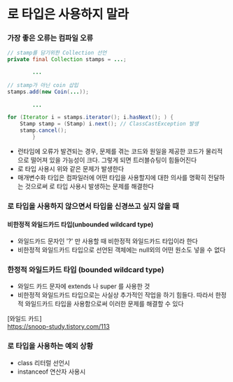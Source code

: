 # 로 타입은 사용하지 말라

### 가장 좋은 오류는 컴파일 오류

```java
// stamp를 담기위한 Collection 선언
private final Collection stamps = ...;

        ...
        
// stamp가 아닌 coin 삽입
stamps.add(new Coin(...));
        
        ...

for (Iterator i = stamps.iterator(); i.hasNext(); ) {
    Stamp stamp = (Stamp) i.next(); // ClassCastException 발생
    stamp.cancel();    
        }

```

- 런타임에 오류가 발견되는 경우, 문제를 겪는 코드와 원일을 제공한 코드가 물리적으로 떨어져 있을 가능성이 크다. 그렇게 되면 트러블슈팅이 힘들어진다
- 로 타입 사용시 위와 같은 문제가 발생한다
- 매개변수화 타입은 컴파일러에 어떤 타입을 사용할지에 대한 의사를 명확히 전달하는 것으로써 로 타입 사용시 발생하는 문제를 해결한다

### 로 타입을 사용하지 않으면서 타입을 신경쓰고 싶지 않을 때
#### 비한정적 와일드카드 타입(unbounded wildcard type)
- 와일드카드 문자인 '?' 만 사용할 때 비한정적 와일드카드 타입이라 한다
- 비한정적 와일드카드 타입으로 선언된 객체에는 null외의 어떤 원소도 넣을 수 없다

### 한정적 와일드카드 타입 (bounded wildcard type)
- 와일드 카드 문자에 extends 나 super 를 사용한 것
- 비한정적 와일드카드 타입으로는 사실상 추가적인 작업을 하기 힘들다. 따라서 한정적 와일드카드 타입을 사용함으로써 이러한 문제를 해결할 수 있다

[와일드 카드] <br/>
https://snoop-study.tistory.com/113


### 로 타입을 사용하는 예외 상황
- class 리터럴 선언시
- instanceof 연산자 사용시

